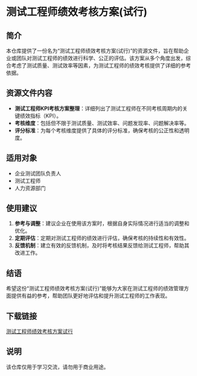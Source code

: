 # 测试工程师绩效考核方案(试行)

## 简介
本仓库提供了一份名为“测试工程师绩效考核方案(试行)”的资源文件，旨在帮助企业或团队对测试工程师的绩效进行科学、公正的评估。该方案从多个角度出发，综合考虑了测试质量、测试效率等因素，为测试工程师的绩效考核提供了详细的参考依据。

## 资源文件内容
- **测试工程师KPI考核方案整理**：详细列出了测试工程师在不同考核周期内的关键绩效指标（KPI）。
- **考核维度**：包括但不限于测试质量、测试效率、问题发现率、问题解决率等。
- **评分标准**：为每个考核维度提供了具体的评分标准，确保考核的公正性和透明度。

## 适用对象
- 企业测试团队负责人
- 测试工程师
- 人力资源部门

## 使用建议
1. **参考与调整**：建议企业在使用该方案时，根据自身实际情况进行适当的调整和优化。
2. **定期评估**：定期对测试工程师的绩效进行评估，确保考核的持续性和有效性。
3. **反馈机制**：建立有效的反馈机制，及时将考核结果反馈给测试工程师，帮助其改进工作。

## 结语
希望这份“测试工程师绩效考核方案(试行)”能够为大家在测试工程师的绩效管理方面提供有益的参考，帮助团队更好地评估和提升测试工程师的工作表现。

## 下载链接
[测试工程师绩效考核方案试行](https://pan.quark.cn/s/105512d4536e)

## 说明

该仓库仅用于学习交流，请勿用于商业用途。
